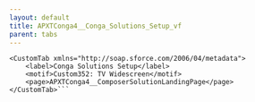 ```yaml
---
layout: default
title: APXTConga4__Conga_Solutions_Setup_vf
parent: tabs
---
```


```<?xml version="1.0" encoding="UTF-8"?>
<CustomTab xmlns="http://soap.sforce.com/2006/04/metadata">
    <label>Conga Solutions Setup</label>
    <motif>Custom352: TV Widescreen</motif>
    <page>APXTConga4__ComposerSolutionLandingPage</page>
</CustomTab>```
